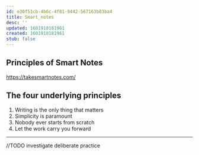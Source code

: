 ```yaml
---
id: e30f51cb-4b6c-4f81-9442-567163b03ba4
title: Smart_notes
desc: ''
updated: 1601910181961
created: 1601910181961
stub: false
---
```


## Principles of Smart Notes 

https://takesmartnotes.com/

## The four underlying principles

1. Writing is the only thing that matters
2. Simplicity is paramount
3. Nobody ever starts from scratch
4. Let the work carry you forward

---

//TODO investigate deliberate practice
